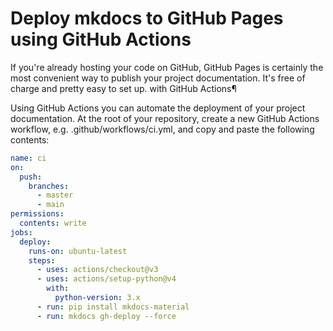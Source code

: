 # Deploy mkdocs to GitHub Pages using GitHub Actions

If you're already hosting your code on GitHub, GitHub Pages is certainly the most convenient way to publish your project documentation. It's free of charge and pretty easy to set up.
with GitHub Actions¶

Using GitHub Actions you can automate the deployment of your project documentation. At the root of your repository, create a new GitHub Actions workflow, e.g. .github/workflows/ci.yml, and copy and paste the following contents:

```yaml
name: ci
on:
  push:
    branches:
      - master
      - main
permissions:
  contents: write
jobs:
  deploy:
    runs-on: ubuntu-latest
    steps:
      - uses: actions/checkout@v3
      - uses: actions/setup-python@v4
        with:
          python-version: 3.x
      - run: pip install mkdocs-material
      - run: mkdocs gh-deploy --force
```
